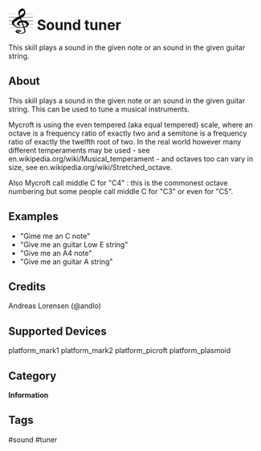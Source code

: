 # <img src='g-key.png' width='50' height='50' style='vertical-align:bottom'/> Sound tuner
This skill plays a sound in the given note or an sound in the given guitar string.

## About
This skill plays a sound in the given note or an sound in the given guitar string.
This can be used to tune a musical instruments.

Mycroft is using the even tempered (aka equal tempered) scale, where an octave is a
frequency ratio of exactly two and a semitone is a frequency ratio of exactly the
twelfth root of two. In the real world however many different temperaments may be
used - see en.wikipedia.org/wiki/Musical_temperament - and octaves too can vary in
size, see  en.wikipedia.org/wiki/Stretched_octave.

Also Mycroft call middle C for "C4" : this is the commonest octave numbering but some
people call middle C for "C3" or even for "C5".


## Examples
 - "Gime me an C note"
 - "Give me an guitar Low E string"
 - "Give me an A4 note"
 - "Give me an guitar A string"


## Credits
Andreas Lorensen (@andlo)


## Supported Devices
platform_mark1 platform_mark2 platform_picroft platform_plasmoid


## Category
**Information**


## Tags
#sound
#tuner
